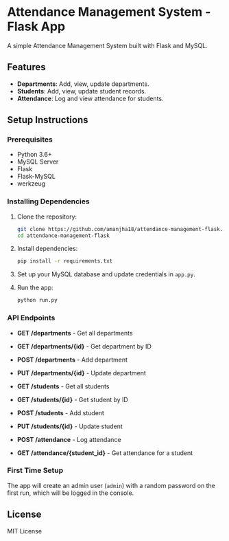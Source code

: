 # Attendance Management System - Flask App

A simple Attendance Management System built with Flask and MySQL.

## Features
- **Departments**: Add, view, update departments.
- **Students**: Add, view, update student records.
- **Attendance**: Log and view attendance for students.

## Setup Instructions

### Prerequisites
- Python 3.6+
- MySQL Server
- Flask
- Flask-MySQL
- werkzeug

### Installing Dependencies
1. Clone the repository:
    ```bash
    git clone https://github.com/amanjha18/attendance-management-flask.git
    cd attendance-management-flask
    ```

2. Install dependencies:
    ```bash
    pip install -r requirements.txt
    ```

3. Set up your MySQL database and update credentials in `app.py`.

4. Run the app:
    ```bash
    python run.py
    ```

### API Endpoints

- **GET /departments** - Get all departments
- **GET /departments/{id}** - Get department by ID
- **POST /departments** - Add department
- **PUT /departments/{id}** - Update department

- **GET /students** - Get all students
- **GET /students/{id}** - Get student by ID
- **POST /students** - Add student
- **PUT /students/{id}** - Update student

- **POST /attendance** - Log attendance
- **GET /attendance/{student_id}** - Get attendance for a student

### First Time Setup
The app will create an admin user (`admin`) with a random password on the first run, which will be logged in the console.

## License
MIT License

